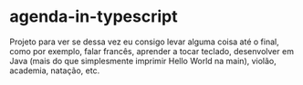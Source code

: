 # agenda-in-typescript
Projeto para ver se dessa vez eu consigo levar alguma coisa até o final, como por exemplo, falar francês, aprender a tocar teclado, desenvolver em Java (mais do que simplesmente imprimir Hello World na main), violão, academia, natação, etc.
